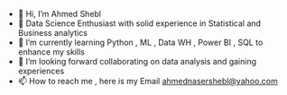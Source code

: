 - 👋 Hi, I’m Ahmed Shebl
- 👀 Data Science Enthusiast with solid experience in Statistical and Business analytics 
- 🌱 I’m currently learning Python , ML , Data WH , Power BI , SQL  to enhance my skills 
- 💞️ I’m  looking forward  collaborating on data analysis and gaining experiences
- 📫 How to reach me , here is my Email ahmednasershebl@yahoo.com

<!---
AhmedShebl21/AhmedShebl21 is a ✨ special ✨ repository because its `README.md` (this file) appears on your GitHub profile.
You can click the Preview link to take a look at your changes.
--->
